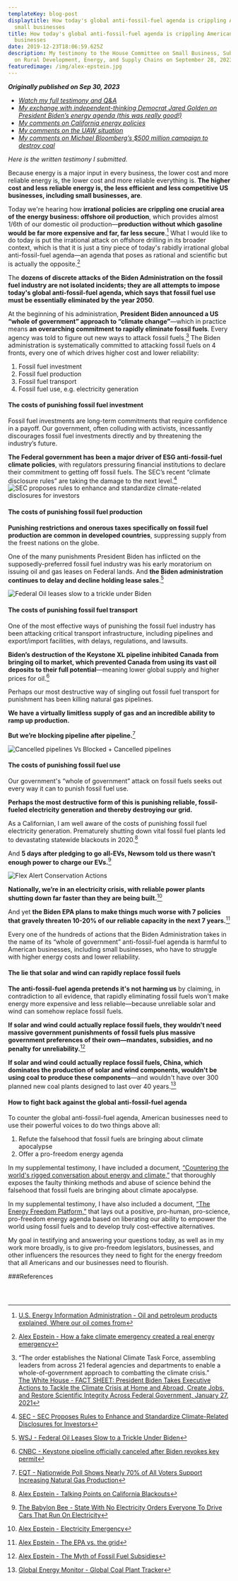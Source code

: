 ```yaml
---
templateKey: blog-post
displaytitle: How today's global anti-fossil-fuel agenda is crippling American
  small businesses
title: How today's global anti-fossil-fuel agenda is crippling American small
  businesses
date: 2019-12-23T18:06:59.625Z
description: My testimony to the House Committee on Small Business, Subcommittee
  on Rural Development, Energy, and Supply Chains on September 28, 2023.
featuredimage: /img/alex-epstein.jpg
---
```

***Originally published on Sep 30, 2023***

* *[Watch my full testimony and Q&A](https://twitter.com/AlexEpstein/status/1707786648279527834)*
* *[My exchange with independent-thinking Democrat Jared Golden on President Biden’s energy agenda (this was really good!)](https://twitter.com/AlexEpstein/status/1707440599027138584)*
* *[My comments on California energy policies](https://twitter.com/AlexEpstein/status/1707495141768876464)*
* *[My comments on the UAW situation](https://twitter.com/AlexEpstein/status/1707474003068322299)*
* *[My comments on Michael Bloomberg’s $500 million campaign to destroy coal](https://twitter.com/AlexEpstein/status/1707466998983065829)*

*Here is the written testimony I submitted.*

Because energy is a major input in every business, the lower cost and more reliable energy is, the lower cost and more reliable everything is. **The higher cost and less reliable energy is, the less efficient and less competitive US businesses, including small businesses, are**.

Today we're hearing how **irrational policies are crippling one crucial area of the energy business: offshore oil production**, which provides almost 1/6th of our domestic oil production—**production without which gasoline would be far more expensive and far, far less secure**.[^1]
What I would like to do today is put the irrational attack on offshore drilling in its broader context, which is that it is just a tiny piece of today's rabidly irrational global anti-fossil-fuel agenda—an agenda that poses as rational and scientific but is actually the opposite.[^2]

The **dozens of discrete attacks of the Biden Administration on the fossil fuel industry are not isolated incidents; they are all attempts to impose today's global anti-fossil-fuel agenda, which says that fossil fuel use must be essentially eliminated by the year 2050**.

At the beginning of his administration, **President Biden announced a US “whole of government” approach to “climate change”**—which in practice means **an overarching commitment to rapidly eliminate fossil fuels**. Every agency was told to figure out new ways to attack fossil fuels.[^3]
The Biden administration is systematically committed to attacking fossil fuels on 4 fronts, every one of which drives higher cost and lower reliability:

1. Fossil fuel investment
2. Fossil fuel production
3. Fossil fuel transport
4. Fossil fuel use, e.g. electricity generation

#### **The costs of punishing fossil fuel investment**

Fossil fuel investments are long-term commitments that require confidence in a payoff. Our government, often colluding with activists, incessantly discourages fossil fuel investments directly and by threatening the industry’s future.

**The Federal government has been a major driver of ESG anti-fossil-fuel climate policies**, with regulators pressuring financial institutions to declare their commitment to getting off fossil fuels. The SEC’s recent “climate disclosure rules” are taking the damage to the next level.[^4]
![SEC proposes rules to enhance and standardize climate-related disclosures for investors](https://substackcdn.com/image/fetch/w_1456,c_limit,f_auto,q_auto:good,fl_progressive:steep/https%3A%2F%2Fsubstack-post-media.s3.amazonaws.com%2Fpublic%2Fimages%2F5028ecb3-003b-4819-8985-87eadeb2391c_1456x819.jpeg)

#### **The costs of punishing fossil fuel production**

**Punishing restrictions and onerous taxes specifically on fossil fuel production are common in developed countries**, suppressing supply from the freest nations on the globe.

One of the many punishments President Biden has inflicted on the supposedly-preferred fossil fuel industry was his early moratorium on issuing oil and gas leases on Federal lands. And **the Biden administration continues to delay and decline holding lease sales**.[^5]

![Federal Oil leases slow to a trickle under Biden](https://substackcdn.com/image/fetch/w_1456,c_limit,f_auto,q_auto:good,fl_progressive:steep/https%3A%2F%2Fsubstack-post-media.s3.amazonaws.com%2Fpublic%2Fimages%2Fc96300f0-7353-434d-88b6-57aaa00a6104_1456x819.jpeg)

#### **The costs of punishing fossil fuel transport**

One of the most effective ways of punishing the fossil fuel industry has been attacking critical transport infrastructure, including pipelines and export/import facilities, with delays, regulations, and lawsuits.

**Biden’s destruction of the Keystone XL pipeline inhibited Canada from bringing oil to market, which prevented Canada from using its vast oil deposits to their full potential**—meaning lower global supply and higher prices for oil.[^6]

Perhaps our most destructive way of singling out fossil fuel transport for punishment has been killing natural gas pipelines.

**We have a virtually limitless supply of gas and an incredible ability to ramp up production.**

**But we’re blocking pipeline after pipeline.**[^7]

![Cancelled pipelines Vs Blocked + Cancelled pipelines](https://substackcdn.com/image/fetch/w_1456,c_limit,f_auto,q_auto:good,fl_progressive:steep/https%3A%2F%2Fsubstack-post-media.s3.amazonaws.com%2Fpublic%2Fimages%2Fbbb0ceb7-c9a2-435c-a50f-4a385cc0eb84_1314x1198.jpeg)

#### **The costs of punishing fossil fuel use**

Our government's “whole of government” attack on fossil fuels seeks out every way it can to punish fossil fuel use.

**Perhaps the most destructive form of this is punishing reliable, fossil-fueled electricity generation and thereby destroying our grid.**

As a Californian, I am well aware of the costs of punishing fossil fuel electricity generation. Prematurely shutting down vital fossil fuel plants led to devastating statewide blackouts in 2020.[^8]

And **5 days after pledging to go all-EVs, Newsom told us there wasn't enough power to charge our EVs.**[^9]

![Flex Alert Conservation Actions](https://substackcdn.com/image/fetch/w_1456,c_limit,f_auto,q_auto:good,fl_progressive:steep/https%3A%2F%2Fsubstack-post-media.s3.amazonaws.com%2Fpublic%2Fimages%2F77aa33ea-96a7-40cf-9eab-6e6c1cecb2a8_1600x900.jpeg)

**Nationally, we’re in an electricity crisis, with reliable power plants shutting down far faster than they are being built.**[^10]

And yet **the Biden EPA plans to make things much worse with 7 policies that gravely threaten 10-20% of our reliable capacity in the next 7 years.**[^11]

Every one of the hundreds of actions that the Biden Administration takes in the name of its “whole of government” anti-fossil-fuel agenda is harmful to American businesses, including small businesses, who have to struggle with higher energy costs and lower reliability.

#### **The lie that solar and wind can rapidly replace fossil fuels**

**The anti-fossil-fuel agenda pretends it's not harming us** by claiming, in contradiction to all evidence, that rapidly eliminating fossil fuels won't make energy more expensive and less reliable—because unreliable solar and wind can somehow replace fossil fuels.

**If solar and wind could actually replace fossil fuels, they wouldn't need massive government punishments of fossil fuels plus massive government preferences of their own—mandates, subsidies, and no penalty for unreliability.**[^12]

**If solar and wind could actually replace fossil fuels, China, which dominates the production of solar and wind components, wouldn't be using coal to produce these components**—and wouldn't have over 300 planned new coal plants designed to last over 40 years.[^13]

#### **How to fight back against the global anti-fossil-fuel agenda**

To counter the global anti-fossil-fuel agenda, American businesses need to use their powerful voices to do two things above all:

1. Refute the falsehood that fossil fuels are bringing about climate apocalypse
2. Offer a pro-freedom energy agenda

In my supplemental testimony, I have included a document, [“Countering the world's rigged conversation about energy and climate,”](https://alexepstein.substack.com/p/countering-the-worlds-rigged-conversation) that thoroughly exposes the faulty thinking methods and abuse of science behind the falsehood that fossil fuels are bringing about climate apocalypse.

In my supplemental testimony, I have also included a document, [“The Energy Freedom Platform,”](https://alexepstein.substack.com/p/the-energy-freedom-platform) that lays out a positive, pro-human, pro-science, pro-freedom energy agenda based on liberating our ability to empower the world using fossil fuels and to develop truly cost-effective alternatives.

My goal in testifying and answering your questions today, as well as in my work more broadly, is to give pro-freedom legislators, businesses, and other influencers the resources they need to fight for the energy freedom that all Americans and our businesses need to flourish.

\###References

[^1]: [U.S. Energy Information Administration - Oil and petroleum products explained, Where our oil comes from](https://www.eia.gov/energyexplained/oil-and-petroleum-products/where-our-oil-comes-from.php)

[^2]: [Alex Epstein - How a fake climate emergency created a real energy emergency](https://energytalkingpoints.com/fake-emergency/)

[^3]: “The order establishes the National Climate Task Force, assembling leaders from across 21 federal agencies and departments to enable a whole-of-government approach to combatting the climate crisis.”\
    [The White House - FACT SHEET: President Biden Takes Executive Actions to Tackle the Climate Crisis at Home and Abroad, Create Jobs, and Restore Scientific Integrity Across Federal Government, January 27, 2021](https://www.whitehouse.gov/briefing-room/statements-releases/2021/01/27/fact-sheet-president-biden-takes-executive-actions-to-tackle-the-climate-crisis-at-home-and-abroad-create-jobs-and-restore-scientific-integrity-across-federal-government/)

[^4]: [SEC - SEC Proposes Rules to Enhance and Standardize Climate-Related Disclosures for Investors](https://www.sec.gov/news/press-release/2022-46)

[^5]: [WSJ - Federal Oil Leases Slow to a Trickle Under Biden](https://www.wsj.com/articles/federal-oil-leases-slow-to-a-trickle-under-biden-11662230816)

```

```

[^6]: [CNBC - Keystone pipeline officially canceled after Biden revokes key permit](https://www.cnbc.com/2021/06/09/tc-energy-terminates-keystone-xl-pipeline-project.html)

```

```

[^7]: [EQT - Nationwide Poll Shows Nearly 70% of All Voters Support Increasing Natural Gas Production](https://media.eqt.com/investor-relations/news/news-release-details/2022/Nationwide-Poll-Shows-Nearly-70-of-All-Voters-Support-Increasing-Natural-Gas-Production/default.aspx)

[^8]: [Alex Epstein - Talking Points on California Blackouts](https://energytalkingpoints.com/california-blackouts/)

[^9]: [The Babylon Bee - State With No Electricity Orders Everyone To Drive Cars That Run On Electricity](https://babylonbee.com/news/state-with-no-electricity-orders-everyone-to-drive-cars-that-run-on-electricity)

```

```

[^10]: [Alex Epstein - Electricity Emergency](https://energytalkingpoints.com/electricity-emergency/)

[^11]: [Alex Epstein - The EPA vs. the grid](https://energytalkingpoints.com/epa/)

[^12]: [Alex Epstein - The Myth of Fossil Fuel Subsidies](https://energytalkingpoints.com/ff-subs/)

[^13]: [Global Energy Monitor - Global Coal Plant Tracker](https://globalenergymonitor.org/projects/global-coal-plant-tracker/summary-tables/)